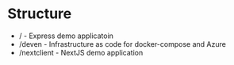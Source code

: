 # Structure
* / - Express demo applicatoin
* /deven - Infrastructure as code for docker-compose and Azure
* /nextclient - NextJS demo application
